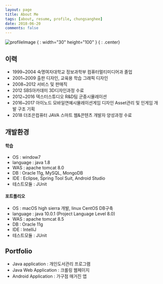 ```yaml
---
layout: page
title: About Me
tags: [about, resume, profile, chungsanghee]
date: 2018-06-20
comments: false
---
```

![profileImage](./IMG_9464.jpg "profile") { : width="30" height="100" } { : .center}

## 이력
* 1999~2004 숙명여자대학교 정보과학부 컴퓨터멀티미디어과 졸업
* 2001~2009 출판 디자인, 교육용 학습 그래픽 디자인
* 2008~2012 서비스 및 판매직
* 2012 SBS아카데미 3D디자인과정 수료
* 2012~2016 덱스터스튜디오 R&D팀 군중시뮬레이션
* 2016~2017 아이노드 모바일연예시뮬레이션게임 디자인 Asset관리 및 인게임 개발 구조 기획
* 2018 더조은컴퓨터 JAVA 스마트 웹&콘텐츠 개발자 양성과정 수료

## 개발환경 

#### 학습
* OS : window7
* language : java 1.8
* WAS : apache tomcat 8.0
* DB : Oracle 11g, MySQL, MongoDB
* IDE : Eclipse, Spring Tool Suit, Android Studio
* 테스트모듈 : JUnit 

#### 포트폴리오
* OS : macOS high sierra 개발, linux CentOS DB구축
* language : java 10.0.1 (Project Language Level 8.0)
* WAS : apache tomcat 8.5
* DB : Oracle 11g
* IDE : IntelliJ
* 테스트모듈 : JUnit

## Portfolio
* Java application : 개인도서관리 프로그램
* Java Web Application : 크롤링 웹페이지
* Android Application : 가구점 매거진 앱
